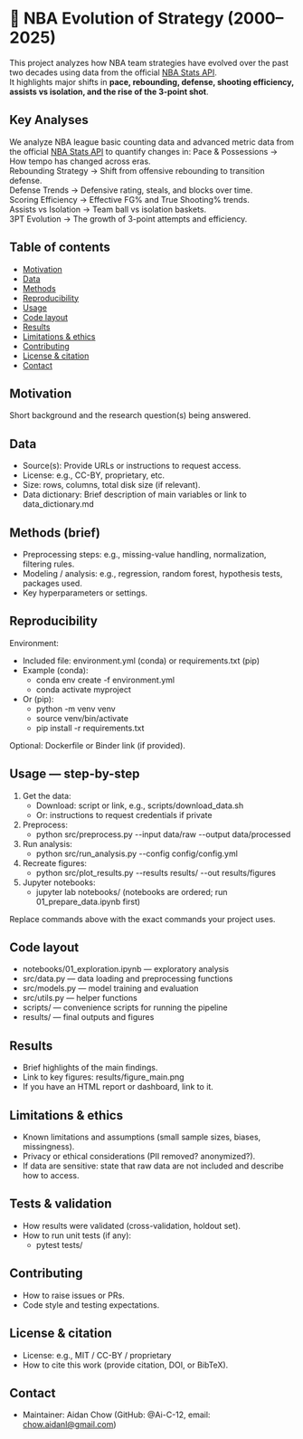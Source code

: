 # **🏀 NBA Evolution of Strategy (2000–2025)**

This project analyzes how NBA team strategies have evolved over the past two decades using data from the official [NBA Stats API](https://github.com/swar/nba_api).  
It highlights major shifts in **pace, rebounding, defense, shooting efficiency, assists vs isolation, and the rise of the 3-point shot**.

## **Key Analyses**
We analyze NBA league basic counting data and advanced metric data from the official [NBA Stats API](https://github.com/swar/nba_api) to quantify changes in:
Pace & Possessions → How tempo has changed across eras.</br>
Rebounding Strategy → Shift from offensive rebounding to transition defense.</br>
Defense Trends → Defensive rating, steals, and blocks over time.</br>
Scoring Efficiency → Effective FG% and True Shooting% trends.</br>
Assists vs Isolation → Team ball vs isolation baskets.</br>
3PT Evolution → The growth of 3-point attempts and efficiency.</br>


## **Table of contents**
- [Motivation](#motivation)
- [Data](#data)
- [Methods](#methods)
- [Reproducibility](#reproducibility)
- [Usage](#usage)
- [Code layout](#code-layout)
- [Results](#results)
- [Limitations & ethics](#limitations--ethics)
- [Contributing](#contributing)
- [License & citation](#license--citation)
- [Contact](#contact)

## **Motivation**
Short background and the research question(s) being answered.

## **Data**
- Source(s): Provide URLs or instructions to request access.
- License: e.g., CC-BY, proprietary, etc.
- Size: rows, columns, total disk size (if relevant).
- Data dictionary: Brief description of main variables or link to data_dictionary.md

## **Methods (brief)**
- Preprocessing steps: e.g., missing-value handling, normalization, filtering rules.
- Modeling / analysis: e.g., regression, random forest, hypothesis tests, packages used.
- Key hyperparameters or settings.

## **Reproducibility**
Environment:
- Included file: environment.yml (conda) or requirements.txt (pip)
- Example (conda):
  - conda env create -f environment.yml
  - conda activate myproject
- Or (pip):
  - python -m venv venv
  - source venv/bin/activate
  - pip install -r requirements.txt

Optional: Dockerfile or Binder link (if provided).

## **Usage — step-by-step**
1. Get the data:
   - Download: script or link, e.g., scripts/download_data.sh
   - Or: instructions to request credentials if private
2. Preprocess:
   - python src/preprocess.py --input data/raw --output data/processed
3. Run analysis:
   - python src/run_analysis.py --config config/config.yml
4. Recreate figures:
   - python src/plot_results.py --results results/ --out results/figures
5. Jupyter notebooks:
   - jupyter lab notebooks/ (notebooks are ordered; run 01_prepare_data.ipynb first)

Replace commands above with the exact commands your project uses.

## **Code layout**
- notebooks/01_exploration.ipynb — exploratory analysis
- src/data.py — data loading and preprocessing functions
- src/models.py — model training and evaluation
- src/utils.py — helper functions
- scripts/ — convenience scripts for running the pipeline
- results/ — final outputs and figures

## **Results**
- Brief highlights of the main findings.
- Link to key figures: results/figure_main.png
- If you have an HTML report or dashboard, link to it.

## **Limitations & ethics**
- Known limitations and assumptions (small sample sizes, biases, missingness).
- Privacy or ethical considerations (PII removed? anonymized?).
- If data are sensitive: state that raw data are not included and describe how to access.

## **Tests & validation**
- How results were validated (cross-validation, holdout set).
- How to run unit tests (if any):
  - pytest tests/

## **Contributing**
- How to raise issues or PRs.
- Code style and testing expectations.

## **License & citation**
- License: e.g., MIT / CC-BY / proprietary
- How to cite this work (provide citation, DOI, or BibTeX).

## **Contact**
- Maintainer: Aidan Chow (GitHub: @Ai-C-12, email: chow.aidanl@gmail.com)
